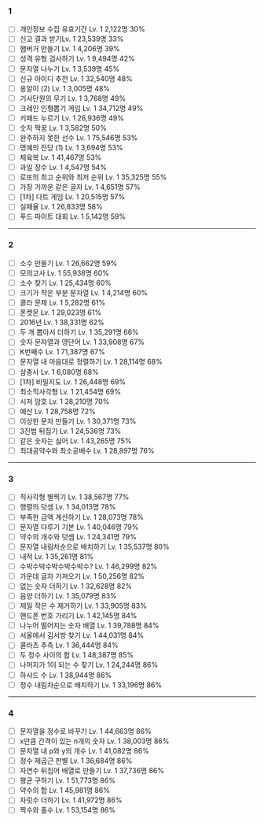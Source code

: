### 1

- [ ] 개인정보 수집 유효기간 Lv. 1 2,122명 30%
- [ ] 신고 결과 받기Lv. 1 23,539명 33%
- [ ] 햄버거 만들기 Lv. 1 4,206명 39%
- [ ] 성격 유형 검사하기 Lv. 1 9,494명 42%
- [ ] 문자열 나누기 Lv. 1 3,539명 45%
- [ ] 신규 아이디 추천 Lv. 1 32,540명 48%
- [ ] 옹알이 (2) Lv. 1 3,005명 48%
- [ ] 기사단원의 무기 Lv. 1 3,768명 49%
- [ ] 크레인 인형뽑기 게임 Lv. 1 34,712명 49%
- [ ] 키패드 누르기 Lv. 1 26,936명 49%
- [ ] 숫자 짝꿍 Lv. 1 3,582명 50%
- [ ] 완주하지 못한 선수 Lv. 1 75,546명 53%
- [ ] 명예의 전당 (1) Lv. 1 3,694명 53%
- [ ] 체육복 Lv. 1 41,467명 53%
- [ ] 과일 장수 Lv. 1 4,547명 54%
- [ ] 로또의 최고 순위와 최저 순위 Lv. 1 35,325명 55%
- [ ] 가장 가까운 같은 글자 Lv. 1 4,651명 57%
- [ ] [1차] 다트 게임 Lv. 1 20,515명 57%
- [ ] 실패율 Lv. 1 26,833명 58%
- [ ] 푸드 파이트 대회 Lv. 1 5,142명 59%

---

### 2

- [ ] 소수 만들기 Lv. 1 26,662명 59%
- [ ] 모의고사 Lv. 1 55,938명 60%
- [ ] 소수 찾기 Lv. 1 25,434명 60%
- [ ] 크기가 작은 부분 문자열 Lv. 1 4,214명 60%
- [ ] 콜라 문제 Lv. 1 5,282명 61%
- [ ] 폰켓몬 Lv. 1 29,023명 61%
- [ ] 2016년 Lv. 1 38,331명 62%
- [ ] 두 개 뽑아서 더하기 Lv. 1 35,291명 66%
- [ ] 숫자 문자열과 영단어 Lv. 1 33,908명 67%
- [ ] K번째수 Lv. 1 71,387명 67%
- [ ] 문자열 내 마음대로 정렬하기 Lv. 1 28,114명 68%
- [ ] 삼총사 Lv. 1 6,080명 68%
- [ ] [1차] 비밀지도 Lv. 1 26,448명 69%
- [ ] 최소직사각형 Lv. 1 21,454명 69%
- [ ] 시저 암호 Lv. 1 28,210명 70%
- [ ] 예산 Lv. 1 28,758명 72%
- [ ] 이상한 문자 만들기 Lv. 1 30,371명 73%
- [ ] 3진법 뒤집기 Lv. 1 24,536명 73%
- [ ] 같은 숫자는 싫어 Lv. 1 43,265명 75%
- [ ] 최대공약수와 최소공배수 Lv. 1 28,897명 76%

---

### 3

- [ ] 직사각형 별찍기 Lv. 1 38,567명 77%
- [ ] 행렬의 덧셈 Lv. 1 34,013명 78%
- [ ] 부족한 금액 계산하기 Lv. 1 28,073명 78%
- [ ] 문자열 다루기 기본 Lv. 1 40,046명 79%
- [ ] 약수의 개수와 덧셈 Lv. 1 24,341명 79%
- [ ] 문자열 내림차순으로 배치하기 Lv. 1 35,537명 80%
- [ ] 내적 Lv. 1 35,261명 81%
- [ ] 수박수박수박수박수박수? Lv. 1 46,299명 82%
- [ ] 가운데 글자 가져오기 Lv. 1 50,256명 82%
- [ ] 없는 숫자 더하기 Lv. 1 32,628명 82%
- [ ] 음양 더하기 Lv. 1 35,079명 83%
- [ ] 제일 작은 수 제거하기 Lv. 1 33,905명 83%
- [ ] 핸드폰 번호 가리기 Lv. 1 42,145명 84%
- [ ] 나누어 떨어지는 숫자 배열 Lv. 1 39,788명 84%
- [ ] 서울에서 김서방 찾기 Lv. 1 44,031명 84%
- [ ] 콜라츠 추측 Lv. 1 36,444명 84%
- [ ] 두 정수 사이의 합 Lv. 1 48,387명 85%
- [ ] 나머지가 1이 되는 수 찾기 Lv. 1 24,244명 86%
- [ ] 하샤드 수 Lv. 1 38,944명 86%
- [ ] 정수 내림차순으로 배치하기 Lv. 1 33,196명 86%

---

### 4

- [ ] 문자열을 정수로 바꾸기 Lv. 1 44,663명 86%
- [ ] x만큼 간격이 있는 n개의 숫자 Lv. 1 38,003명 86%
- [ ] 문자열 내 p와 y의 개수 Lv. 1 41,082명 86%
- [ ] 정수 제곱근 판별 Lv. 1 36,684명 86%
- [ ] 자연수 뒤집어 배열로 만들기 Lv. 1 37,736명 86%
- [ ] 평균 구하기 Lv. 1 51,773명 86%
- [ ] 약수의 합 Lv. 1 45,981명 86%
- [ ] 자릿수 더하기 Lv. 1 41,972명 86%
- [ ] 짝수와 홀수 Lv. 1 53,154명 86%
